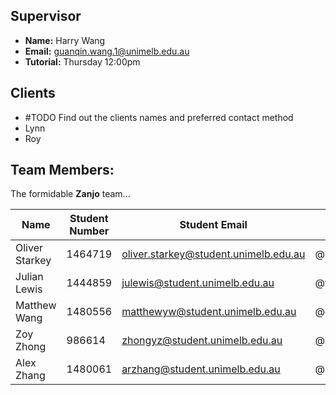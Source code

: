 ## Supervisor

* **Name:** Harry Wang
* **Email:** guanqin.wang.1@unimelb.edu.au
* **Tutorial:** Thursday 12:00pm
## Clients

* #TODO Find out the clients names and preferred contact method
* Lynn 
* Roy
## Team Members:

The formidable **Zanjo** team...

| Name           | Student Number | Student Email                         | Discord        |
| -------------- | -------------- | ------------------------------------- | -------------- |
| Oliver Starkey | 1464719        | oliver.starkey@student.unimelb.edu.au | @bean64        |
| Julian Lewis   | 1444859        | julewis@student.unimelb.edu.au        | @theonlybool   |
| Matthew Wang   | 1480556        | matthewyw@student.unimelb.edu.au      | @gordonwangsay |
| Zoy Zhong      | 986614         | zhongyz@student.unimelb.edu.au        | @zoy77         |
| Alex Zhang     | 1480061        | arzhang@student.unimelb.edu.au        | @npyw          |

